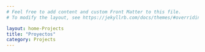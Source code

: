 ```yaml
---
# Feel free to add content and custom Front Matter to this file.
# To modify the layout, see https://jekyllrb.com/docs/themes/#overriding-theme-defaults

layout: home-Projects
title: "Proyectos"
category: Projects
---
```

